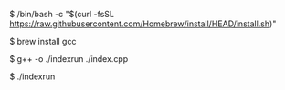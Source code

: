 $ /bin/bash -c "$(curl -fsSL https://raw.githubusercontent.com/Homebrew/install/HEAD/install.sh)"

$ brew install gcc

$ g++ -o ./indexrun ./index.cpp

$ ./indexrun
